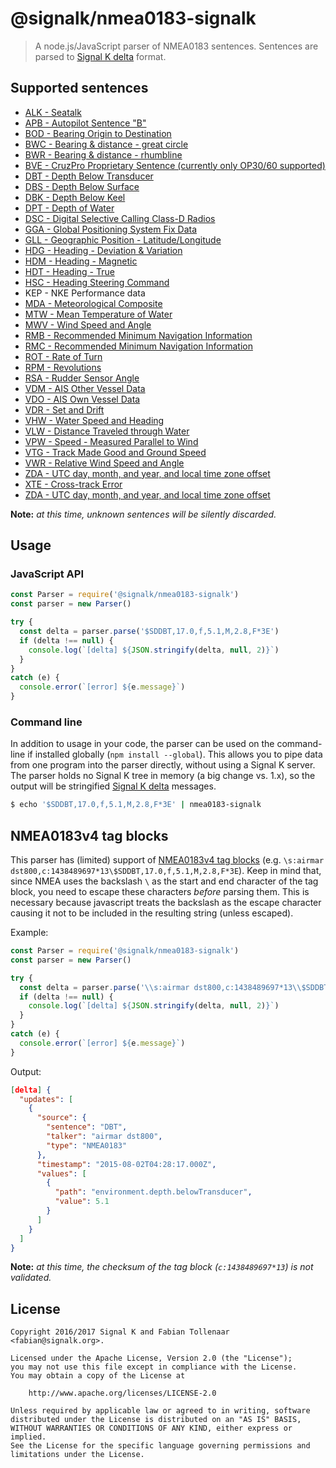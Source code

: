 # @signalk/nmea0183-signalk

> A node.js/JavaScript parser of NMEA0183 sentences. Sentences are parsed to [Signal K delta](http://signalk.org/specification/master/data_model.html#delta-format) format.

## Supported sentences

- [ALK - Seatalk](http://www.thomasknauf.de/rap/seatalk2.htm)
- [APB - Autopilot Sentence "B"](https://gpsd.gitlab.io/gpsd/NMEA.html#_apb_autopilot_sentence_b)
- [BOD - Bearing Origin to Destination](https://www.tronico.fi/OH6NT/docs/NMEA0183.pdf)
- [BWC - Bearing & distance - great circle](https://www.tronico.fi/OH6NT/docs/NMEA0183.pdf)
- [BWR - Bearing & distance - rhumbline](https://www.tronico.fi/OH6NT/docs/NMEA0183.pdf)
- [BVE - CruzPro Proprietary Sentence (currently only OP30/60 supported)](http://www.cruzpro.com/op60.html)
- [DBT - Depth Below Transducer](https://gpsd.gitlab.io/gpsd/NMEA.html#_dbt_depth_below_transducer)
- [DBS - Depth Below Surface](https://gpsd.gitlab.io/gpsd/NMEA.html#_dbs_depth_below_surface)
- [DBK - Depth Below Keel](https://gpsd.gitlab.io/gpsd/NMEA.html#_dbk_depth_below_keel)
- [DPT - Depth of Water](https://gpsd.gitlab.io/gpsd/NMEA.html#_dpt_depth_of_water)
- [DSC - Digital Selective Calling Class-D Radios](http://continuouswave.com/whaler/reference/DSC_Datagrams.html)
- [GGA - Global Positioning System Fix Data](https://gpsd.gitlab.io/gpsd/NMEA.html#_gga_global_positioning_system_fix_data)
- [GLL - Geographic Position - Latitude/Longitude](https://gpsd.gitlab.io/gpsd/NMEA.html#_gll_geographic_position_latitude_longitude)
- [HDG - Heading - Deviation & Variation](https://gpsd.gitlab.io/gpsd/NMEA.html#_hdg_heading_deviation_amp_variation)
- [HDM - Heading - Magnetic](https://gpsd.gitlab.io/gpsd/NMEA.html#_hdm_heading_magnetic)
- [HDT - Heading - True](https://gpsd.gitlab.io/gpsd/NMEA.html#_hdt_heading_true)
- [HSC - Heading Steering Command](https://www.tronico.fi/OH6NT/docs/NMEA0183.pdf)
- KEP - NKE Performance data
- [MDA - Meteorological Composite](https://gpsd.gitlab.io/gpsd/NMEA.html#_mda_meteorilogical_composite)
- [MTW - Mean Temperature of Water](https://gpsd.gitlab.io/gpsd/NMEA.html#_mtw_mean_temperature_of_water)
- [MWV - Wind Speed and Angle](https://gpsd.gitlab.io/gpsd/NMEA.html#_mwv_wind_speed_and_angle)
- [RMB - Recommended Minimum Navigation Information](https://gpsd.gitlab.io/gpsd/NMEA.html#_rmb_recommended_minimum_navigation_information)
- [RMC - Recommended Minimum Navigation Information](https://gpsd.gitlab.io/gpsd/NMEA.html#_rmc_recommended_minimum_navigation_information)
- [ROT - Rate of Turn](https://gpsd.gitlab.io/gpsd/NMEA.html#_rot_rate_of_turn)
- [RPM - Revolutions](https://gpsd.gitlab.io/gpsd/NMEA.html#_rpm_revolutions)
- [RSA - Rudder Sensor Angle](https://gpsd.gitlab.io/gpsd/NMEA.html#_rsa_rudder_sensor_angle)
- [VDM - AIS Other Vessel Data](https://gpsd.gitlab.io/gpsd/AIVDM.html)
- [VDO - AIS Own Vessel Data](https://gpsd.gitlab.io/gpsd/AIVDM.html)
- [VDR - Set and Drift](https://gpsd.gitlab.io/gpsd/NMEA.html#_vdr_set_and_drift)
- [VHW - Water Speed and Heading](https://gpsd.gitlab.io/gpsd/NMEA.html#_vhw_water_speed_and_heading)
- [VLW - Distance Traveled through Water](https://gpsd.gitlab.io/gpsd/NMEA.html#_vlw_distance_traveled_through_water)
- [VPW - Speed - Measured Parallel to Wind](https://gpsd.gitlab.io/gpsd/NMEA.html#_vpw_speed_measured_parallel_to_wind)
- [VTG - Track Made Good and Ground Speed](https://gpsd.gitlab.io/gpsd/NMEA.html#_vtg_track_made_good_and_ground_speed)
- [VWR - Relative Wind Speed and Angle](https://gpsd.gitlab.io/gpsd/NMEA.html#_vwr_relative_wind_speed_and_angle)
- [ZDA - UTC day, month, and year, and local time zone offset](https://gpsd.gitlab.io/gpsd/NMEA.html#_zda_time_amp_date_utc_day_month_year_and_local_time_zone)
- [XTE - Cross-track Error](https://www.tronico.fi/OH6NT/docs/NMEA0183.pdf)
- [ZDA - UTC day, month, and year, and local time zone offset](http://www.trimble.com/oem_receiverhelp/v4.44/en/NMEA-0183messages_ZDA.html)

**Note:** *at this time, unknown sentences will be silently discarded.*

## Usage

### JavaScript API

```javascript
const Parser = require('@signalk/nmea0183-signalk')
const parser = new Parser()

try {
  const delta = parser.parse('$SDDBT,17.0,f,5.1,M,2.8,F*3E')
  if (delta !== null) {
    console.log(`[delta] ${JSON.stringify(delta, null, 2)}`)
  }
}
catch (e) {
  console.error(`[error] ${e.message}`)
}
```

### Command line

In addition to usage in your code, the parser can be used on the command-line if installed globally (`npm install --global`). This allows you to pipe data from one program into the parser directly, without using a Signal K server. The parser holds no Signal K tree in memory (a big change vs. 1.x), so the output will be stringified [Signal K delta](http://signalk.org/specification/master/data_model.html#delta-format) messages.

```bash
$ echo '$SDDBT,17.0,f,5.1,M,2.8,F*3E' | nmea0183-signalk
```

## NMEA0183v4 tag blocks

This parser has (limited) support of [NMEA0183v4 tag blocks](http://www.nmea.org/Assets/may%2009%20rtcm%200183_v400.pdf) (e.g. `\s:airmar dst800,c:1438489697*13\$SDDBT,17.0,f,5.1,M,2.8,F*3E`).
Keep in mind that, since NMEA uses the backslash `\` as the start and end character of the tag block, you need to escape these characters *before* parsing them.
This is necessary because javascript treats the backslash as the escape character causing it not to be included in the resulting string (unless escaped).

Example:

```javascript
const Parser = require('@signalk/nmea0183-signalk')
const parser = new Parser()

try {
  const delta = parser.parse('\\s:airmar dst800,c:1438489697*13\\$SDDBT,17.0,f,5.1,M,2.8,F*3E')
  if (delta !== null) {
    console.log(`[delta] ${JSON.stringify(delta, null, 2)}`)
  }
}
catch (e) {
  console.error(`[error] ${e.message}`)
}
```

Output:
```json
[delta] {
  "updates": [
    {
      "source": {
        "sentence": "DBT",
        "talker": "airmar dst800",
        "type": "NMEA0183"
      },
      "timestamp": "2015-08-02T04:28:17.000Z",
      "values": [
        {
          "path": "environment.depth.belowTransducer",
          "value": 5.1
        }
      ]
    }
  ]
}
```

**Note:** *at this time, the checksum of the tag block (`c:1438489697*13`) is not validated.*

## License

```
Copyright 2016/2017 Signal K and Fabian Tollenaar <fabian@signalk.org>.

Licensed under the Apache License, Version 2.0 (the "License");
you may not use this file except in compliance with the License.
You may obtain a copy of the License at

    http://www.apache.org/licenses/LICENSE-2.0

Unless required by applicable law or agreed to in writing, software
distributed under the License is distributed on an "AS IS" BASIS,
WITHOUT WARRANTIES OR CONDITIONS OF ANY KIND, either express or implied.
See the License for the specific language governing permissions and
limitations under the License.
```
